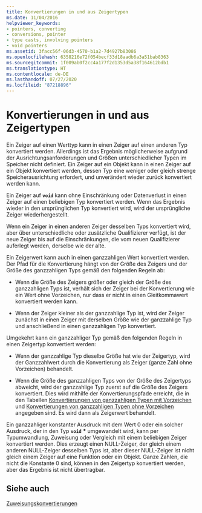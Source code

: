```yaml
---
title: Konvertierungen in und aus Zeigertypen
ms.date: 11/04/2016
helpviewer_keywords:
- pointers, converting
- conversions, pointer
- type casts, involving pointers
- void pointers
ms.assetid: 3facc56f-06d3-4570-b1a2-7d4927b83086
ms.openlocfilehash: 6358216e72f054becf33d18aadb6a3a51bab8363
ms.sourcegitcommit: 1f009ab0f2cc4a177f2d1353d5a38f164612bdb1
ms.translationtype: HT
ms.contentlocale: de-DE
ms.lasthandoff: 07/27/2020
ms.locfileid: "87218896"
---
```

# <a name="conversions-to-and-from-pointer-types"></a>Konvertierungen in und aus Zeigertypen

Ein Zeiger auf einen Werttyp kann in einen Zeiger auf einen anderen Typ konvertiert werden. Allerdings ist das Ergebnis möglicherweise aufgrund der Ausrichtungsanforderungen und Größen unterschiedlicher Typen im Speicher nicht definiert. Ein Zeiger auf ein Objekt kann in einen Zeiger auf ein Objekt konvertiert werden, dessen Typ eine weniger oder gleich strenge Speicherausrichtung erfordert, und unverändert wieder zurück konvertiert werden kann.

Ein Zeiger auf **`void`** kann ohne Einschränkung oder Datenverlust in einen Zeiger auf einen beliebigen Typ konvertiert werden. Wenn das Ergebnis wieder in den ursprünglichen Typ konvertiert wird, wird der ursprüngliche Zeiger wiederhergestellt.

Wenn ein Zeiger in einen anderen Zeiger desselben Typs konvertiert wird, aber über unterschiedliche oder zusätzliche Qualifizierer verfügt, ist der neue Zeiger bis auf die Einschränkungen, die vom neuen Qualifizierer auferlegt werden, derselbe wie der alte.

Ein Zeigerwert kann auch in einen ganzzahligen Wert konvertiert werden. Der Pfad für die Konvertierung hängt von der Größe des Zeigers und der Größe des ganzzahligen Typs gemäß den folgenden Regeln ab:

- Wenn die Größe des Zeigers größer oder gleich der Größe des ganzzahligen Typs ist, verhält sich der Zeiger bei der Konvertierung wie ein Wert ohne Vorzeichen, nur dass er nicht in einen Gleitkommawert konvertiert werden kann.

- Wenn der Zeiger kleiner als der ganzzahlige Typ ist, wird der Zeiger zunächst in einen Zeiger mit derselben Größe wie der ganzzahlige Typ und anschließend in einen ganzzahligen Typ konvertiert.

Umgekehrt kann ein ganzzahliger Typ gemäß den folgenden Regeln in einen Zeigertyp konvertiert werden:

- Wenn der ganzzahlige Typ dieselbe Größe hat wie der Zeigertyp, wird der Ganzzahlwert durch die Konvertierung als Zeiger (ganze Zahl ohne Vorzeichen) behandelt.

- Wenn die Größe des ganzzahligen Typs von der Größe des Zeigertyps abweicht, wird der ganzzahlige Typ zuerst auf die Größe des Zeigers konvertiert. Dies wird mithilfe der Konvertierungspfade erreicht, die in den Tabellen [Konvertierungen von ganzzahligen Typen mit Vorzeichen](../c-language/conversions-from-signed-integral-types.md) und [Konvertierungen von ganzzahligen Typen ohne Vorzeichen](../c-language/conversions-from-unsigned-integral-types.md) angegeben sind. Es wird dann als Zeigerwert behandelt.

Ein ganzzahliger konstanter Ausdruck mit dem Wert 0 oder ein solcher Ausdruck, der in den Typ **`void`** <strong>\*</strong> umgewandelt wird, kann per Typumwandlung, Zuweisung oder Vergleich mit einem beliebigen Zeiger konvertiert werden. Dies erzeugt einen NULL-Zeiger, der gleich einem anderen NULL-Zeiger desselben Typs ist, aber dieser NULL-Zeiger ist nicht gleich einem Zeiger auf eine Funktion oder ein Objekt. Ganze Zahlen, die nicht die Konstante 0 sind, können in den Zeigertyp konvertiert werden, aber das Ergebnis ist nicht übertragbar.

## <a name="see-also"></a>Siehe auch

[Zuweisungskonvertierungen](../c-language/assignment-conversions.md)
